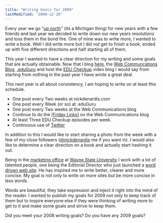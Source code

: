 ```yaml
---
title: "Writing Goals for 2009"
lastModified: "2008-12-28"
---
```


Every year we go "[up north](http://flickr.com/photos/dorkstyle/tags/upnorth/)" (its a Michigan thing) for new years with a few friends and last year we decided to write down our new years resolutions and toss them in the bond fire. One of mine was to write more, I wanted to write a book. Well I did write more but I did not get to finish a book, ended up with five different directions and half starting all of them.

This year I wanted to have a clear direction for my writing and some goals that are actually obtainable. Now that I blog [here](http://nickdenardis.com), the [Web Communcations Blog](http://wcs.wayne.edu/blog/), [.eduGuru](http://doteduguru.com/) and host the [EDU Checkup](http://educheckup.com) video blog I would say from starting from nothing in the past year I have wrote a great deal.

This next year is all about consistency, I am hoping to write on at least this schedule.

- One post every Two weeks at nickdenardis.com
- One post every Week (or so) at .eduGuru
- One post every Two weeks at the Web Communications blog
- Continue to do the [\[Friday Links\]](http://wcs.wayne.edu/blog/category/links/) on the Web Communications blog
- At least Three EDU Checkup episodes per week.
- Continuous use of [Twitter](http://twitter.com/nickdenardis)

In addition to this I would like to start sharing a photo from the week with a few of my close followers ([@nickdenardis](http://twitter.com/nickdenardis) me if you want in). I would also like to determine a clear direction on a book and actually start hashing it out.

Being in the [marketing office](http://mac.wayne.edu/) at [Wayne State University](http://wayne.edu/) I work with a lot of talented people, one being the Editorial Director who just launched a [word driven web site](http://wordwarriors.wayne.edu/). He has inspired me to write better, clearer and more concise. My goal is not only to write on more sites but be more concise in less words.

Words are beautiful, they take expression and inject it right into the mind of the reader. I wanted to publish my goals for 2009 not only to keep track of them but to inspire everyone else if they were thinking of writing more to get to it and make some goals and strive to keep them.

Did you meet your 2008 writing goals? Do you have any 2009 goals?
